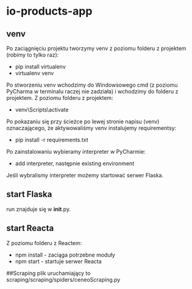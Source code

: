 # io-products-app

## venv

Po zaciągnięciu projektu tworzymy venv z poziomu folderu z projektem (robimy to tylko raz):
- pip install virtualenv
- virtualenv venv

Po stworzeniu venv wchodzimy do Windowsowego cmd (z poziomu PyCharma w terminalu raczej nie zadziała) i wchodzimy do folderu z projektem.
Z poziomu folderu z projektem:
- venv\Scripts\activate

Po pokazaniu się przy ścieżce po lewej stronie napisu (venv) oznaczającego, że aktywowaliśmy venv instalujemy requirementsy:
- pip install -r requirements.txt

Po zainstalowaniu wybieramy interpreter w PyCharmie:
- add interpreter, następnie existing environment

Jeśli wybralismy interpreter możemy startować serwer Flaska.

## start Flaska
 run znajduje się w __init__.py.

## start Reacta

Z poziomu folderu z Reactem: 
- npm install - zaciąga potrzebne moduły
- npm start - startuje serwer Reacta

##Scraping
plik uruchamiający to scraping/scraping/spiders/ceneoScraping.py
